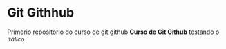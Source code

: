 # Git Githhub
 Primerio repositório do curso de git github
 **Curso de Git Github** testando o *itálico*
